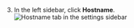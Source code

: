 3. In the left sidebar, click **Hostname**.
   ![Hostname tab in the settings sidebar](/assets/images/enterprise/management-console/hostname-sidebar.png)
